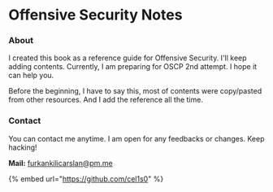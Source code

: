 # Offensive Security Notes

### About

I created this book as a reference guide for Offensive Security. I'll keep adding contents. Currently, I am preparing for OSCP 2nd attempt. I hope it can help you.

Before the beginning, I have to say this, most of contents were copy/pasted from other resources. And I add the reference all the time.

### Contact

You can contact me anytime. I am open for any feedbacks or changes. Keep hacking!

**Mail:** furkankilicarslan@pm.me

{% embed url="https://github.com/cel1s0" %}

####
